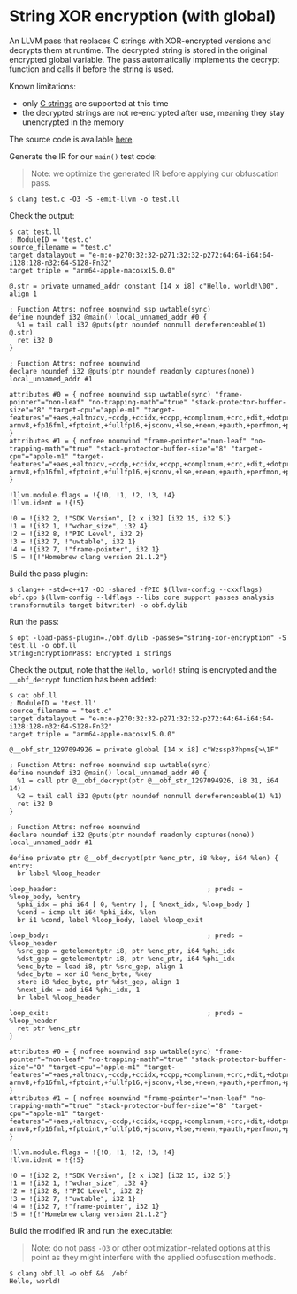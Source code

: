 # String XOR encryption (with global)

An LLVM pass that replaces C strings with XOR-encrypted versions and decrypts them at runtime. The decrypted string is stored in the original encrypted global variable. The pass automatically implements the decrypt function and calls it before the string is used.

Known limitations:
- only [C strings](https://llvm.org/doxygen/classllvm_1_1ConstantDataSequential.html#aecff3ad6cfa0e4abfd4fc9484d973e7d) are supported at this time
- the decrypted strings are not re-encrypted after use, meaning they stay unencrypted in the memory

The source code is available [here](https://github.com/gemesa/phantom-pass/tree/main/src/3-string-xor-encryption).

Generate the IR for our `main()` test code:

> Note: we optimize the generated IR before applying our obfuscation pass.

```
$ clang test.c -O3 -S -emit-llvm -o test.ll
```

Check the output:

```
$ cat test.ll
; ModuleID = 'test.c'
source_filename = "test.c"
target datalayout = "e-m:o-p270:32:32-p271:32:32-p272:64:64-i64:64-i128:128-n32:64-S128-Fn32"
target triple = "arm64-apple-macosx15.0.0"

@.str = private unnamed_addr constant [14 x i8] c"Hello, world!\00", align 1

; Function Attrs: nofree nounwind ssp uwtable(sync)
define noundef i32 @main() local_unnamed_addr #0 {
  %1 = tail call i32 @puts(ptr noundef nonnull dereferenceable(1) @.str)
  ret i32 0
}

; Function Attrs: nofree nounwind
declare noundef i32 @puts(ptr noundef readonly captures(none)) local_unnamed_addr #1

attributes #0 = { nofree nounwind ssp uwtable(sync) "frame-pointer"="non-leaf" "no-trapping-math"="true" "stack-protector-buffer-size"="8" "target-cpu"="apple-m1" "target-features"="+aes,+altnzcv,+ccdp,+ccidx,+ccpp,+complxnum,+crc,+dit,+dotprod,+flagm,+fp-armv8,+fp16fml,+fptoint,+fullfp16,+jsconv,+lse,+neon,+pauth,+perfmon,+predres,+ras,+rcpc,+rdm,+sb,+sha2,+sha3,+specrestrict,+ssbs,+v8.1a,+v8.2a,+v8.3a,+v8.4a,+v8a" }
attributes #1 = { nofree nounwind "frame-pointer"="non-leaf" "no-trapping-math"="true" "stack-protector-buffer-size"="8" "target-cpu"="apple-m1" "target-features"="+aes,+altnzcv,+ccdp,+ccidx,+ccpp,+complxnum,+crc,+dit,+dotprod,+flagm,+fp-armv8,+fp16fml,+fptoint,+fullfp16,+jsconv,+lse,+neon,+pauth,+perfmon,+predres,+ras,+rcpc,+rdm,+sb,+sha2,+sha3,+specrestrict,+ssbs,+v8.1a,+v8.2a,+v8.3a,+v8.4a,+v8a" }

!llvm.module.flags = !{!0, !1, !2, !3, !4}
!llvm.ident = !{!5}

!0 = !{i32 2, !"SDK Version", [2 x i32] [i32 15, i32 5]}
!1 = !{i32 1, !"wchar_size", i32 4}
!2 = !{i32 8, !"PIC Level", i32 2}
!3 = !{i32 7, !"uwtable", i32 1}
!4 = !{i32 7, !"frame-pointer", i32 1}
!5 = !{!"Homebrew clang version 21.1.2"}
```

Build the pass plugin:

```
$ clang++ -std=c++17 -O3 -shared -fPIC $(llvm-config --cxxflags) obf.cpp $(llvm-config --ldflags --libs core support passes analysis transformutils target bitwriter) -o obf.dylib
```

Run the pass:

```
$ opt -load-pass-plugin=./obf.dylib -passes="string-xor-encryption" -S test.ll -o obf.ll
StringEncryptionPass: Encrypted 1 strings
```

Check the output, note that the `Hello, world!` string is encrypted and the `__obf_decrypt` function has been added:

```
$ cat obf.ll
; ModuleID = 'test.ll'
source_filename = "test.c"
target datalayout = "e-m:o-p270:32:32-p271:32:32-p272:64:64-i64:64-i128:128-n32:64-S128-Fn32"
target triple = "arm64-apple-macosx15.0.0"

@__obf_str_1297094926 = private global [14 x i8] c"Wzssp3?hpms{>\1F"

; Function Attrs: nofree nounwind ssp uwtable(sync)
define noundef i32 @main() local_unnamed_addr #0 {
  %1 = call ptr @__obf_decrypt(ptr @__obf_str_1297094926, i8 31, i64 14)
  %2 = tail call i32 @puts(ptr noundef nonnull dereferenceable(1) %1)
  ret i32 0
}

; Function Attrs: nofree nounwind
declare noundef i32 @puts(ptr noundef readonly captures(none)) local_unnamed_addr #1

define private ptr @__obf_decrypt(ptr %enc_ptr, i8 %key, i64 %len) {
entry:
  br label %loop_header

loop_header:                                      ; preds = %loop_body, %entry
  %phi_idx = phi i64 [ 0, %entry ], [ %next_idx, %loop_body ]
  %cond = icmp ult i64 %phi_idx, %len
  br i1 %cond, label %loop_body, label %loop_exit

loop_body:                                        ; preds = %loop_header
  %src_gep = getelementptr i8, ptr %enc_ptr, i64 %phi_idx
  %dst_gep = getelementptr i8, ptr %enc_ptr, i64 %phi_idx
  %enc_byte = load i8, ptr %src_gep, align 1
  %dec_byte = xor i8 %enc_byte, %key
  store i8 %dec_byte, ptr %dst_gep, align 1
  %next_idx = add i64 %phi_idx, 1
  br label %loop_header

loop_exit:                                        ; preds = %loop_header
  ret ptr %enc_ptr
}

attributes #0 = { nofree nounwind ssp uwtable(sync) "frame-pointer"="non-leaf" "no-trapping-math"="true" "stack-protector-buffer-size"="8" "target-cpu"="apple-m1" "target-features"="+aes,+altnzcv,+ccdp,+ccidx,+ccpp,+complxnum,+crc,+dit,+dotprod,+flagm,+fp-armv8,+fp16fml,+fptoint,+fullfp16,+jsconv,+lse,+neon,+pauth,+perfmon,+predres,+ras,+rcpc,+rdm,+sb,+sha2,+sha3,+specrestrict,+ssbs,+v8.1a,+v8.2a,+v8.3a,+v8.4a,+v8a" }
attributes #1 = { nofree nounwind "frame-pointer"="non-leaf" "no-trapping-math"="true" "stack-protector-buffer-size"="8" "target-cpu"="apple-m1" "target-features"="+aes,+altnzcv,+ccdp,+ccidx,+ccpp,+complxnum,+crc,+dit,+dotprod,+flagm,+fp-armv8,+fp16fml,+fptoint,+fullfp16,+jsconv,+lse,+neon,+pauth,+perfmon,+predres,+ras,+rcpc,+rdm,+sb,+sha2,+sha3,+specrestrict,+ssbs,+v8.1a,+v8.2a,+v8.3a,+v8.4a,+v8a" }

!llvm.module.flags = !{!0, !1, !2, !3, !4}
!llvm.ident = !{!5}

!0 = !{i32 2, !"SDK Version", [2 x i32] [i32 15, i32 5]}
!1 = !{i32 1, !"wchar_size", i32 4}
!2 = !{i32 8, !"PIC Level", i32 2}
!3 = !{i32 7, !"uwtable", i32 1}
!4 = !{i32 7, !"frame-pointer", i32 1}
!5 = !{!"Homebrew clang version 21.1.2"}
```

Build the modified IR and run the executable:

> Note: do not pass `-O3` or other optimization-related options at this point as they might interfere with the applied obfuscation methods.

```
$ clang obf.ll -o obf && ./obf
Hello, world!
```

